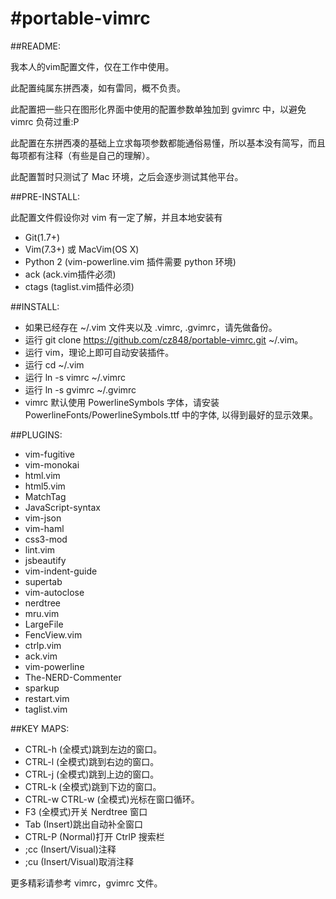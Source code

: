 #portable-vimrc
=========

##README:

我本人的vim配置文件，仅在工作中使用。

此配置纯属东拼西凑，如有雷同，概不负责。

此配置把一些只在图形化界面中使用的配置参数单独加到 gvimrc 中，以避免 vimrc 负荷过重:P

此配置在东拼西凑的基础上立求每项参数都能通俗易懂，所以基本没有简写，而且每项都有注释（有些是自己的理解）。

此配置暂时只测试了 Mac 环境，之后会逐步测试其他平台。

##PRE-INSTALL:

此配置文件假设你对 vim 有一定了解，并且本地安装有

- Git(1.7+)
- Vim(7.3+) 或 MacVim(OS X)
- Python 2 (vim-powerline.vim 插件需要 python 环境)
- ack (ack.vim插件必须)
- ctags (taglist.vim插件必须)

##INSTALL:

- 如果已经存在 ~/.vim 文件夹以及 .vimrc, .gvimrc，请先做备份。
- 运行 git clone https://github.com/cz848/portable-vimrc.git ~/.vim。
- 运行 vim，理论上即可自动安装插件。
- 运行 cd ~/.vim
- 运行 ln -s vimrc ~/.vimrc
- 运行 ln -s gvimrc ~/.gvimrc
- vimrc 默认使用 PowerlineSymbols 字体，请安装 PowerlineFonts/PowerlineSymbols.ttf 中的字体, 以得到最好的显示效果。

##PLUGINS:

- vim-fugitive
- vim-monokai
- html.vim
- html5.vim
- MatchTag
- JavaScript-syntax
- vim-json
- vim-haml
- css3-mod
- lint.vim
- jsbeautify
- vim-indent-guide
- supertab
- vim-autoclose
- nerdtree
- mru.vim
- LargeFile
- FencView.vim
- ctrlp.vim
- ack.vim
- vim-powerline
- The-NERD-Commenter
- sparkup
- restart.vim
- taglist.vim

##KEY MAPS:

- CTRL-h (全模式)跳到左边的窗口。
- CTRL-l (全模式)跳到右边的窗口。
- CTRL-j (全模式)跳到上边的窗口。
- CTRL-k (全模式)跳到下边的窗口。
- CTRL-w CTRL-w (全模式)光标在窗口循环。
- F3 (全模式)开关 Nerdtree 窗口
- Tab (Insert)跳出自动补全窗口
- CTRL-P (Normal)打开 CtrlP 搜索栏
- ;cc (Insert/Visual)注释
- ;cu (Insert/Visual)取消注释

更多精彩请参考 vimrc，gvimrc 文件。
